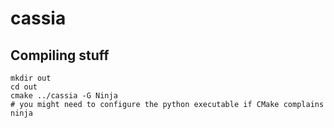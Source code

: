 # cassia

## Compiling stuff

```
mkdir out
cd out
cmake ../cassia -G Ninja
# you might need to configure the python executable if CMake complains
ninja
```
